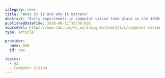 ```yaml
---
category: news
title: "What it is and why it matters"
abstract: "Early experiments in computer vision took place in the 1950s, using some of the first neural networks to detect the edges of an object and to sort simple objects into categories like circles and squares. In the 1970s, the first commercial use of computer ..."
publishedDateTime: 2018-08-11T10:50:00Z
sourceUrl: https://www.sas.com/en_us/insights/analytics/computer-vision.html
type: article

provider:
  name: SAS
  id: sas

topics:
  - AI
  - Computer Vision
---
```

